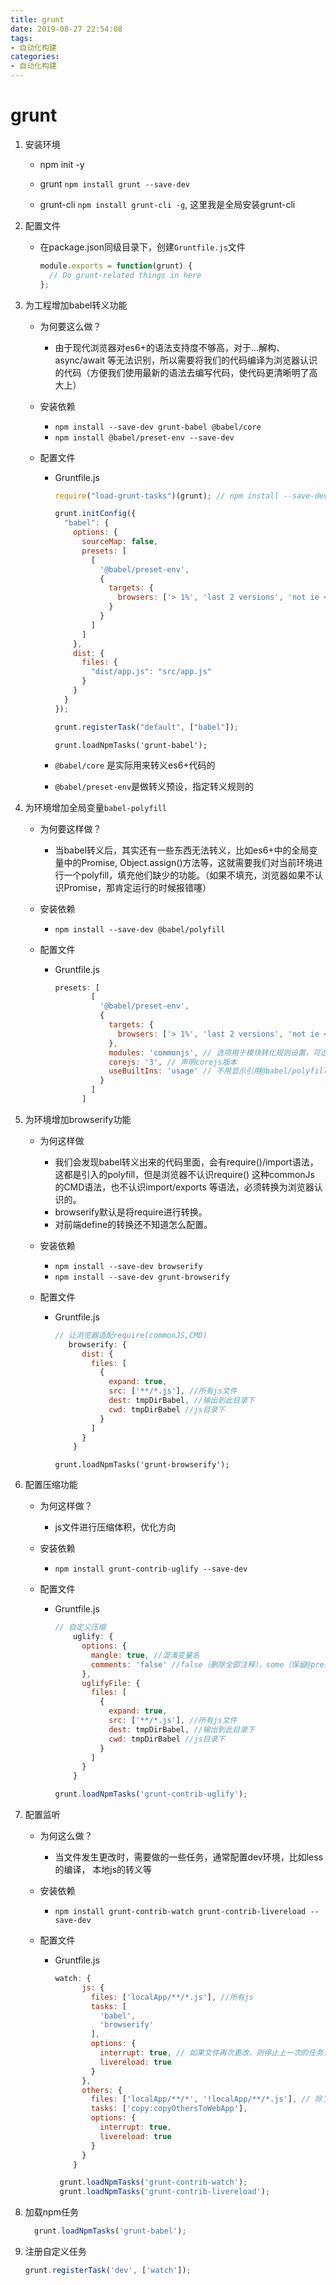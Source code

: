 ```yaml
---
title: grunt
date: 2019-08-27 22:54:08
tags: 
- 自动化构建
categories:
- 自动化构建
---
```


# grunt

1. 安装环境

   - npm init -y

   - grunt `npm install grunt --save-dev`

   - grunt-cli `npm install grunt-cli -g`, 这里我是全局安装grunt-cli

     

2. 配置文件

   - 在package.json同级目录下，创建`Gruntfile.js`文件

     ```js
     module.exports = function(grunt) {
       // Do grunt-related things in here
     };
     ```

3. 为工程增加babel转义功能

   - 为何要这么做？

     - 由于现代浏览器对es6+的语法支持度不够高，对于...解构、async/await 等无法识别，所以需要将我们的代码编译为浏览器认识的代码（方便我们使用最新的语法去编写代码，使代码更清晰明了高大上）

   - 安装依赖

     - `npm install --save-dev grunt-babel @babel/core`
     - `npm install @babel/preset-env --save-dev`

   - 配置文件

     - Gruntfile.js

       ```js
       require("load-grunt-tasks")(grunt); // npm install --save-dev load-grunt-tasks
       
       grunt.initConfig({
         "babel": {
           options: {
             sourceMap: false,
             presets: [
               [
                 '@babel/preset-env',
                 {
                   targets: {
                     browsers: ['> 1%', 'last 2 versions', 'not ie <= 8']
                   }
                 }
               ]
             ]
           },
           dist: {
             files: {
               "dist/app.js": "src/app.js"
             }
           }
         }
       });
       
       grunt.registerTask("default", ["babel"]);
       ```

       ```
       grunt.loadNpmTasks('grunt-babel');
       ```

       

     - `@babel/core` 是实际用来转义es6+代码的

     - `@babel/preset-env`是做转义预设，指定转义规则的

4. 为环境增加全局变量`babel-polyfill`

   - 为何要这样做？

     - 当babel转义后，其实还有一些东西无法转义，比如es6+中的全局变量中的Promise, Object.assign()方法等，这就需要我们对当前环境进行一个polyfill，填充他们缺少的功能。（如果不填充，浏览器如果不认识Promise，那肯定运行的时候报错噻）

   - 安装依赖

     - `npm install --save-dev @babel/polyfill`

   - 配置文件

     - Gruntfile.js

       ```js
       presets: [
               [
                 '@babel/preset-env',
                 {
                   targets: {
                     browsers: ['> 1%', 'last 2 versions', 'not ie <= 8']
                   },
                   modules: 'commonjs', // 选项用于模块转化规则设置，可选配置包括："amd" | "umd" | "systemjs" | "commonjs" | false, 默认使用 "commonjs"。即，将代码中的ES6的import转为require。
                   corejs: '3', // 声明corejs版本
                   useBuiltIns: 'usage' // 不用显示引用@babel/polyfill
                 }
               ]
             ]
       ```

       

5. 为环境增加browserify功能

   - 为何这样做

     - 我们会发现babel转义出来的代码里面，会有require()/import语法，这都是引入的polyfill，但是浏览器不认识require() 这种commonJs 的CMD语法，也不认识import/exports 等语法，必须转换为浏览器认识的。
     - browserify默认是将require进行转换。
     - 对前端define的转换还不知道怎么配置。

   - 安装依赖

     - `npm install --save-dev browserify`
     - `npm install --save-dev grunt-browserify`

   - 配置文件

     - Gruntfile.js

       ```js
       // 让浏览器适配require(commonJS,CMD)
          browserify: {
             dist: {
               files: [
                 {
                   expand: true,
                   src: ['**/*.js'], //所有js文件
                   dest: tmpDirBabel, //输出到此目录下
                   cwd: tmpDirBabel //js目录下
                 }
               ]
             }
           }
       ```

       ```
       grunt.loadNpmTasks('grunt-browserify');
       ```

6. 配置压缩功能

   - 为何这样做？

     - js文件进行压缩体积，优化方向

   - 安装依赖

     - `npm install grunt-contrib-uglify --save-dev`

   - 配置文件

     - Gruntfile.js

       ```js
       // 自定义压缩
           uglify: {
             options: {
               mangle: true, //混淆变量名
               comments: 'false' //false（删除全部注释），some（保留@preserve @license @cc_on等注释）
             },
             uglifyFile: {
               files: [
                 {
                   expand: true,
                   src: ['**/*.js'], //所有js文件
                   dest: tmpDirBabel, //输出到此目录下
                   cwd: tmpDirBabel //js目录下
                 }
               ]
             }
           }
       ```

       ```js
       grunt.loadNpmTasks('grunt-contrib-uglify');
       ```

7. 配置监听

   - 为何这么做？

     - 当文件发生更改时，需要做的一些任务，通常配置dev环境，比如less的编译， 本地js的转义等

   - 安装依赖

     - `npm install grunt-contrib-watch grunt-contrib-livereload --save-dev`

   - 配置文件

     - Gruntfile.js

       ```js
       watch: {
             js: {
               files: ['localApp/**/*.js'], //所有js
               tasks: [
                 'babel',
                 'browserify'
               ],
               options: {
                 interrupt: true, // 如果文件再次更改，则停止上一次的任务，重新构建新的
                 livereload: true
               }
             },
             others: {
               files: ['localApp/**/*', '!localApp/**/*.js'], // 除了js
               tasks: ['copy:copyOthersToWebApp'],
               options: {
                 interrupt: true,
                 livereload: true
               }
             }
           }
       
       ```

       ```js
        grunt.loadNpmTasks('grunt-contrib-watch');
        grunt.loadNpmTasks('grunt-contrib-livereload');
       
       ```

8. 加载npm任务

   ```js
     grunt.loadNpmTasks('grunt-babel');
   
   ```

   

9. 注册自定义任务

   ```js
   grunt.registerTask('dev', ['watch']);
   
   ```

   